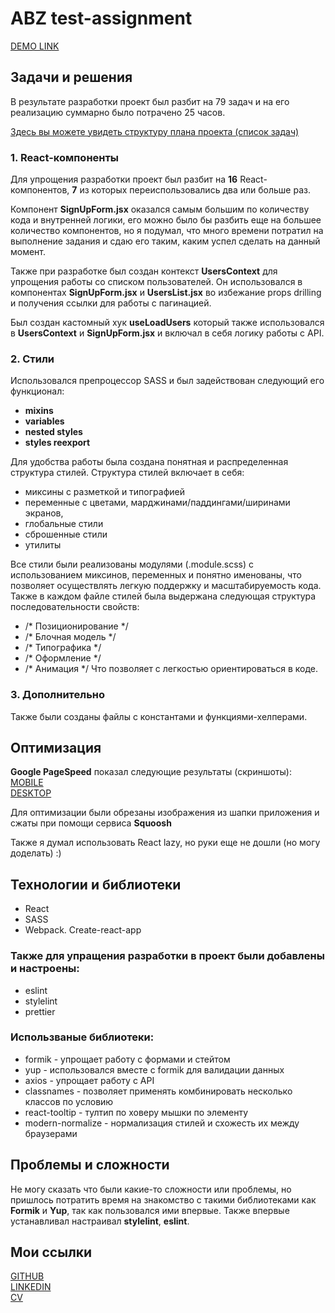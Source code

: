 # ABZ test-assignment
[DEMO LINK](https://fluebubble.github.io/abz-test-assignment/)

## Задачи и решения
В результате разработки проект был разбит на 79 задач и на его реализацию суммарно было потрачено 25 часов.

[Здесь вы можете увидеть структуру плана проекта (список задач)](https://trotsanatoliy.notion.site/ABZ-3b2caf2e314e4807866128bdd0361ed5)

### 1. React-компоненты
Для упрощения разработки проект был разбит на **16** React-компонентов, **7** из которых переиспользовались два или больше раз.

Компонент **SignUpForm.jsx** оказался самым большим по количеству кода и внутренней логики, его можно было бы разбить еще на большее количество компонентов, но я подумал, что много времени потратил на выполнение задания и сдаю его таким, каким успел сделать на данный момент.

Также при разработке был создан контекст **UsersContext** для упрощения работы со списком пользователей. Он использовался в компонентах **SignUpForm.jsx** и **UsersList.jsx** во избежание props drilling и получения ссылки для работы с пагинацией.

Был создан кастомный хук **useLoadUsers** который также использовался в **UsersContext** и **SignUpForm.jsx** и включал в себя логику работы с API.

### 2. Стили
Использовался препроцессор SASS и был задействован следующий его функционал:
- **mixins**
- **variables**
- **nested styles**
- **styles reexport**

Для удобства работы была создана понятная и распределенная структура стилей. Структура стилей включает в себя:
- миксины с разметкой и типографией
- переменные с цветами, марджинами/паддингами/ширинами экранов,
- глобальные стили
- сброшенные стили
- утилиты

Все стили были реализованы модулями (.module.scss) с использованием миксинов, переменных и понятно именованы, что позволяет осуществлять легкую поддержку и масштабируемость кода.
Также в каждом файле стилей была выдержана следующая структура последовательности свойств:
- /* Позиционирование */
- /* Блочная модель */
- /* Типографика */
- /* Оформление */
- /* Анимация */
Что позволяет с легкостью ориентироваться в коде.

### 3. Дополнительно
Также были созданы файлы с константами и функциями-хелперами.

## Оптимизация 
**Google PageSpeed** показал следующие результаты (скриншоты):\
[MOBILE](https://prnt.sc/kij4uzIm7MLF)\
[DESKTOP](https://prnt.sc/8vysPwtENKe2)

Для оптимизации были обрезаны изображения из шапки приложения и сжаты при помощи сервиса **Squoosh**

Также я думал использовать React lazy, но руки еще не дошли (но могу доделать) :)

## Технологии и библиотеки
- React
- SASS
- Webpack. Create-react-app

### Также для упращения разработки в проект были добавлены и настроены:
- eslint
- stylelint
- prettier

### Использваные библиотеки:
- formik - упрощает работу с формами и стейтом
- yup - использовался вместе с formik для валидации данных
- axios - упрощает работу с API
- classnames - позволяет применять комбинировать несколько классов по условию
- react-tooltip - тултип по ховеру мышки по элементу
- modern-normalize - нормализация стилей и схожесть их между браузерами

## Проблемы и сложности

Не могу сказать что были какие-то сложности или проблемы, но пришлось потратить время на знакомство с такими библиотеками как **Formik** и **Yup**, так как пользовался ими впервые. Также впервые устанавливал настраивал **stylelint**, **eslint**.

## Мои ссылки

[GITHUB](https://github.com/Fluebubble)\
[LINKEDIN](https://www.linkedin.com/in/anatoliy-trots/)\
[CV](https://drive.google.com/file/d/12DKnY0--cCAE7tZbu5XGaBH6pPgToiN5/view)
